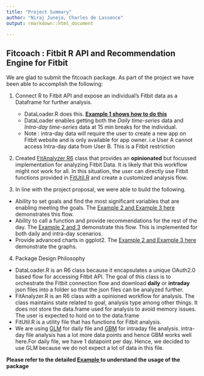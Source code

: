 ```yaml
---
title: "Project Summary"
author: "Niraj Juneja, Charles de Lassence"
output: rmarkdown::html_document

---
```



## Fitcoach : Fitbit R API and Recommendation Engine for Fitbit

We are glad to submit the fitcoach package. As part of the project we have been able to accomplish the following:

1. Connect R to Fitbit API and expose an individual’s Fitbit data as a Dataframe for further analysis.
    + DataLoader.R does this. __[Example 1 shows how to do this](https://github.com/webscale/Rbitfit/blob/master/fitcoach/fitcoach/vignettes/examples/fitcoach-usage.Rmd)__
    + DataLoader enables getting both the *Daily time-series* data and *Intra-day time-series* data at 15 min breaks for the individual. 
    + Note : intra-day data will require the user to create a new app on Fitbit website and is only available for app owner. i.e User A cannot access Intra-day data from User B. This is a Fitbit restriction

2. Created [FitAnalyzer R6](..\R\FitAnalyzer.R) class that provides an __opinionated__ but focussed implementation for analyzing Fitbit Data. It is likely that this workflow might not work for all. In this situation, the user can directly use Fitbit functions provided in [FitUtil.R](..\R\FitUtil.R)  and create a customized analysis flow. 

3. In line with the project proposal, we were able to build the following.
  + Ability to set goals and find the most significant variables that are enabling meeting the goals. The [Example 2 and Example 3 here](examples\fitcoach-usage.html) demonstrates this flow. 
  + Ability to call a function and provide recommendations for the rest of the day. The [Example 2 and 3](https://github.com/webscale/Rbitfit/blob/master/fitcoach/fitcoach/vignettes/examples/fitcoach-usage.Rmd) demonstrate this flow. This is implemented for both daily and intra-day scenarios.
  + Provide advanced charts in ggplot2. The [Example 2 and Example 3 here](https://github.com/webscale/Rbitfit/blob/master/fitcoach/fitcoach/vignettes/examples/fitcoach-usage.Rmd) demonstrate the graphs.
  
4. Package Design Philosophy
  + DataLoader.R is an R6 class because it encapsulates a unique OAuth2.0 based flow for accessing Fitbit API. The goal of this class is to orchestrate the Fitbit connection flow and download __daily__ or __intraday__ json files into a folder so that the json files can be analyzed further.
  + FitAnalyzer.R is an R6 class with a opinioned workflow for analysis. The class maintains state related to goal, analysis type among other things. It does not store the data.frame used for analysis to avoid memory issues. The user is expected to hold on to the data.frame
  + FitUtil.R is a utility file that has functions for Fitbit analysis. 
  + We are using [GLM](https://stat.ethz.ch/R-manual/R-devel/library/stats/html/glm.html) for daily file and [GBM](https://cran.r-project.org/web/packages/gbm/gbm.pdf) for intraday file analysis. intra-day file analysis has a lot more data points and hence GBM works well here.For daily file, we have 1 datapoint per day. Hence, we decided to use GLM because we do not expect a lot of data in this file.
  
__Please refer to the detailed [Example ](https://github.com/webscale/Rbitfit/blob/master/fitcoach/fitcoach/vignettes/examples/fitcoach-usage.Rmd) to understand the usage of the package__
